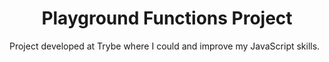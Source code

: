 <h1 align="center">Playground Functions Project</h1>
<div>Project developed at Trybe where I could and improve my JavaScript skills.</div>

